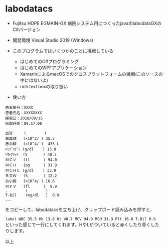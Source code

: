 ﻿# labodatacs

- Fujitsu HOPE EGMAIN-GX 病院システム用につくったjavaのlabodataGXのC#バージョン
- 開発環境 Visual Studio 2019 (Windows)

- このプログラムではいくつかのことに挑戦している
  - はじめてのC#プログラミング
  - はじめてのWPFアプリケーション
  - XamarinによるmacOSでのクロスプラットフォームの挑戦(このソースの中にはないよ)
  - rich text boxの取り扱い

- 使い方

```
患者番号：XXXX
患者氏名：XXXXXXXX
採取日：2018/09/15
採取時間：09:17:00

血算     (        )        
白血球   (×10^2/ ) 35.5   
赤血球   (×10^4/ )  433 L 
ﾍﾓｸﾞﾛﾋﾞﾝ (g/dl    ) 13.8   
ﾍﾏﾄｸﾘｯﾄ  (%       ) 40.7   
ＭＣＶ   (fl      ) 94.0   
ＭＣＨ   (pg      ) 31.9   
ＭＣＨＣ (g/dl    ) 33.9   
ＲＤＷ   (%       ) 12.2   
血小板   (×10^4/ ) 16.6   
ＭＰＶ   (fl      )  9.9   
.        (        )        
T-Bil    (mg/dl   )  0.9   
...
```

をコピーして、labodatacsを立ち上げ、クリップボード読み込みを押すと、

`labo) WBC 35.5 Hb 13.8 Ht 40.7 MCV 94.0 MCH 31.9 Plt 16.6 T.Bil 0.9 `
といった感じで一行にしてくれます。HやLがついていると赤くしたり青くしたりします。

以上
